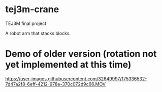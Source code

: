 # tej3m-crane
TEJ3M final project

A robot arm that stacks blocks.

# Demo of older version (rotation not yet implemented at this time)
https://user-images.githubusercontent.com/32649997/175336532-7d47a2f8-6eff-4212-978e-370c072d9c66.MOV
